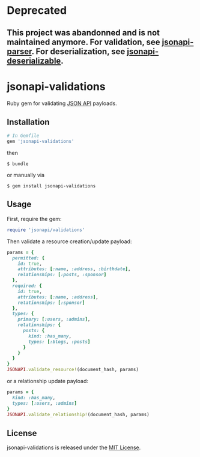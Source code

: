 # Deprecated
## This project was abandonned and is not maintained anymore. For validation, see [jsonapi-parser](https://github.com/jsonapi-rb/parser). For deserialization, see [jsonapi-deserializable](https://github.com/jsonapi-rb/deserializable).

# jsonapi-validations
Ruby gem for validating [JSON API](http://jsonapi.org) payloads.

## Installation
```ruby
# In Gemfile
gem 'jsonapi-validations'
```
then
```
$ bundle
```
or manually via
```
$ gem install jsonapi-validations
```

## Usage

First, require the gem:
```ruby
require 'jsonapi/validations'
```
Then validate a resource creation/update payload:
```ruby
params = {
  permitted: {
    id: true,
    attributes: [:name, :address, :birthdate],
    relationships: [:posts, :sponsor]
  },
  required: {
    id: true,
    attributes: [:name, :address],
    relationships: [:sponsor]
  },
  types: {
    primary: [:users, :admins],
    relationships: {
      posts: {
        kind: :has_many,
        types: [:blogs, :posts]
      }
    }
  }
}
JSONAPI.validate_resource!(document_hash, params)
```
or a relationship update payload:
```ruby
params = {
  kind: :has_many,
  types: [:users, :admins]
}
JSONAPI.validate_relationship!(document_hash, params)
```

## License

jsonapi-validations is released under the [MIT License](http://www.opensource.org/licenses/MIT).
